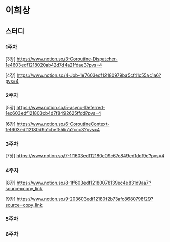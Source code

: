 # 이희상

## 스터디

### 1주차
[3장]
https://www.notion.so/3-Coroutine-Dispatcher-1e4603edf1218020ab42d7d4a21fdae3?pvs=4

[4장]
https://www.notion.so/4-Job-1e7603edf12180979ba5cf41c55ac1a6?pvs=4

### 2주차
[5장]
https://www.notion.so/5-async-Deferred-1ec603edf121803cb4d7f8492625ffdd?pvs=4

[6장]
https://www.notion.so/6-CoroutineContext-1ef603edf12180d9a1cbef55b7a2ccc3?pvs=4

### 3주차
[7장]
https://www.notion.so/7-1f1603edf12180c09c67c849ed1ddf9c?pvs=4

### 4주차
[8장]
https://www.notion.so/8-1ff603edf12180078139ec4e831d9aa7?source=copy_link

[9장]
https://www.notion.so/9-203603edf12180f2b73afc8680798f29?source=copy_link

### 5주차

### 6주차
